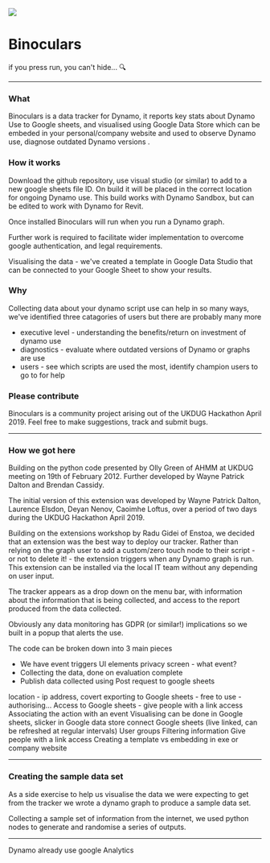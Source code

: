 ![](https://github.com/WaynePatrickDalton/Tracker/blob/master/Images/Slide1.PNG)

# Binoculars #
if you press run, you can't hide... 🔍
________________

### What ###

Binoculars is a data tracker for Dynamo, it reports key stats about Dynamo Use to Google sheets, and visualised using Google Data Store which can be embeded in your personal/company website and used to observe Dynamo use, diagnose outdated Dynamo versions .

### How it works ###

Download the github repository, use visual studio (or similar) to add to a new google sheets file ID. On build it will be placed in the correct location for ongoing Dynamo use. This build works with Dynamo Sandbox, but can be edited to work with Dynamo for Revit. 

Once installed Binoculars will run when you run a Dynamo graph.

Further work is required to facilitate wider implementation to overcome google authentication, and legal requirements.

Visualising the data - we've created a template in Google Data Studio that can be connected to your Google Sheet to show your results. 

### Why ###

Collecting data about your dynamo script use can help in so many ways, we've identified three catagories of users but there are probably many more
- executive level - understanding the benefits/return on investment of dynamo use
- diagnostics - evaluate where outdated versions of Dynamo or graphs are use
- users - see which scripts are used the most, identify champion users to go to for help

### Please contribute ###

Binoculars is a community project arising out of the UKDUG Hackathon April 2019. Feel free to make suggestions, track and submit bugs. 
_____________

### How we got here ### 

Building on the python code presented by Olly Green of AHMM at UKDUG meeting on 19th of February 2012.
Further developed by Wayne Patrick Dalton and Brendan Cassidy.

The initial version of this extension was developed by Wayne Patrick Dalton, Laurence Elsdon, Deyan Nenov, Caoimhe Loftus, over a period of two days during the UKDUG Hackathon April 2019.

Building on the extensions workshop by Radu Gidei of Enstoa, we decided that an extension was the best way to deploy our tracker. 
Rather than relying on the graph user to add a custom/zero touch node to their script - or not to delete it! - the extension triggers when any Dynamo graph is run. This extension can be installed via the local IT team without any depending on user input.

The tracker appears as a drop down on the menu bar, with information about the information that is being collected, and access to the report produced from the data collected.

Obviously any data monitoring has GDPR (or similar!) implications so we built in a popup that alerts the use. 

The code can be broken down into 3 main pieces 

- We have event triggers UI elements privacy screen - what event?
- Collecting the data, done on evaluation complete 
- Publish data collected using Post request to google sheets



location - ip address, covert
exporting to Google sheets - free to use - authorising... Access to Google sheets - give people with a link access
Associating the action with an event
Visualising can be done in Google sheets, slicker in Google data store
connect Google sheets (live linked, can be refreshed at regular intervals)
User groups
Filtering information
Give people with a link access
Creating a template vs embedding in exe or company website
________________

### Creating the sample data set ###

As a side exercise to help us visualise the data we were expecting to get from the tracker we wrote a dynamo graph to produce a sample data set.

Collecting a sample set of information from the internet, we used python nodes to generate and randomise a series of outputs.
____
Dynamo already use google Analytics
